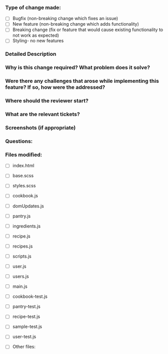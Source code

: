 ### Type of change made:
- [ ] Bugfix (non-breaking change which fixes an issue)
- [ ] New feature (non-breaking change which adds functionality)
- [ ] Breaking change (fix or feature that would cause existing functionality to not work as expected)
- [ ] Styling- no new features

### Detailed Description

### Why is this change required? What problem does it solve?

### Were there any challenges that arose while implementing this feature? If so, how were the addressed?

### Where should the reviewer start?

### What are the relevant tickets?

### Screenshots (if appropriate)

### Questions:

### Files modified:
- [ ] index.html
- [ ] base.scss
- [ ] styles.scss
- [ ] cookbook.js
- [ ] domUpdates.js
- [ ] pantry.js
- [ ] ingredients.js
- [ ] recipe.js
- [ ] recipes.js
- [ ] scripts.js
- [ ] user.js
- [ ] users.js
- [ ] main.js
- [ ] cookbook-test.js
- [ ] pantry-test.js
- [ ] recipe-test.js
- [ ] sample-test.js
- [ ] user-test.js
- [ ] Other files:

